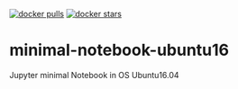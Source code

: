 [![docker pulls](https://img.shields.io/docker/pulls/lonelygo/minimal-notebook-ubuntu16.svg)](https://hub.docker.com/r/lonelygo/minimal-notebook-ubuntu16/)
[![docker stars](https://img.shields.io/docker/stars/lonelygo/minimal-notebook-ubuntu16.svg)](https://hub.docker.com/r/lonelygo/minimal-notebook-ubuntu16/)

# minimal-notebook-ubuntu16
Jupyter minimal Notebook  in OS Ubuntu16.04
